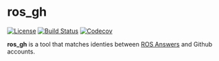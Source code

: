 # ros_gh
[![License](https://img.shields.io/badge/license-MIT-green.svg)](https://github.com/elbraulio/ros_gh/blob/master/LICENSE)  [![Build Status](https://travis-ci.org/elbraulio/ros_gh.svg?branch=master)](https://travis-ci.org/elbraulio/ros_gh)  [![Codecov](https://img.shields.io/codecov/c/github/elbraulio/ros_gh.svg)](https://codecov.io/github/elbraulio/ros_gh?branch=master)

**ros_gh** is a tool that matches identies between [ROS Answers]() and Github accounts. 